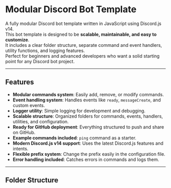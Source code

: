 # Modular Discord Bot Template

A fully modular Discord bot template written in JavaScript using Discord.js v14.  
This bot template is designed to be **scalable, maintainable, and easy to customize**.  
It includes a clear folder structure, separate command and event handlers, utility functions, and logging features.  
Perfect for beginners and advanced developers who want a solid starting point for any Discord bot project.

---

## Features

- **Modular commands system**: Easily add, remove, or modify commands.
- **Event handling system**: Handles events like `ready`, `messageCreate`, and custom events.
- **Logger utility**: Simple logging for development and debugging.
- **Scalable structure**: Organized folders for commands, events, handlers, utilities, and configuration.
- **Ready for GitHub deployment**: Everything structured to push and share on GitHub.
- **Example commands included**: `ping` command as a starter.
- **Modern Discord.js v14 support**: Uses the latest Discord.js features and intents.
- **Flexible prefix system**: Change the prefix easily in the configuration file.
- **Error handling included**: Catches errors in commands and logs them.

---

## Folder Structure

